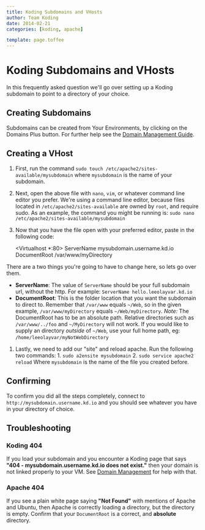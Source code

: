```yaml
---
title: Koding Subdomains and VHosts
author: Team Koding
date: 2014-02-21
categories: [koding, apache]

template: page.toffee
---
```


# Koding Subdomains and VHosts

In this frequently asked question we'll go over setting up a Koding subdomain to point to a directory of your choice. 

## Creating Subdomains

Subdomains can be created from Your Environments, by clicking on the Domains Plus button. For further help see the [Domain Management Guide](/docs/guides/domain-management/). 

## Creating a VHost

  1. First, run the command `sudo touch /etc/apache2/sites-available/mysubdomain` where `mysubdomain` is the name of your subdomain.
  2. Next, open the above file with `nano`, `vim`, or whatever command line editor you prefer. We're using a command line editor, because files located in `/etc/apache2/sites-available` are owned by `root`, and require sudo. As an example, the command you might be running is: `sudo nano /etc/apache2/sites-available/mysubdomain`
  3. Now that you have the file open with your preferred editor, paste in the following code: 
    
        <Virtualhost *:80>
    ServerName mysubdomain.username.kd.io
    DocumentRoot /var/www/myDirectory
    </Virtualhost>
    

There are a two things you're going to have to change here, so lets go over them.
  * **ServerName**: The value of `ServerName` should be your full subdomain url, without the http. For example: `ServerName hello.leeolayvar.kd.io`
  * **DocumentRoot**: This is the folder location that you want the subdomain to direct to. Remember that `/var/www` equals `~/Web`, so in the given example, `/var/www/myDirectory` equals `~/Web/myDirectory`. _Note:_ The DocumentRoot has to be an absolute path. Relative directories such as `/var/www/../foo` and `~/MyDirectory` will not work. If you would like to supply an directory _outside_ of `~/Web`, use your full home path, eg: `/home/leeolayvar/myNotWebDirectory`
  1. Lastly, we need to add our "site" and reload apache. Run the following two commands: 
    1. `sudo a2ensite mysubdomain`
    2. `sudo service apache2 reload`
Where `mysubdomain` is the name of the file you created before.

## Confirming

To confirm you did all the steps completely, connect to `http://mysubdomain.username.kd.io` and you should see whatever you have in your directory of choice. 

## Troubleshooting

### Koding 404

If you load your subdomain and you encounter a Koding page that says **"404 - mysubdomain.username.kd.io does not exist."** then your domain is not linked properly to your VM. See [Domain Management](/docs/guides/domain-management/) for help with that. 

### Apache 404

If you see a plain white page saying **"Not Found"** with mentions of Apache and Ubuntu, then Apache is correctly loading a directory, but the directory is empty. Confirm that your `DocumentRoot` is a correct, and **absolute** directory.
